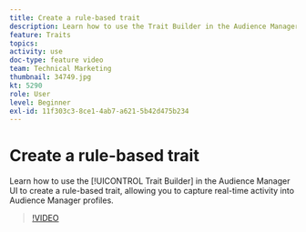 ```yaml
---
title: Create a rule-based trait
description: Learn how to use the Trait Builder in the Audience Manager UI to create a rule-based trait, allowing you to capture real-time activity into Audience Manager profiles.
feature: Traits
topics: 
activity: use
doc-type: feature video
team: Technical Marketing
thumbnail: 34749.jpg
kt: 5290
role: User
level: Beginner
exl-id: 11f303c3-8ce1-4ab7-a621-5b42d475b234
---
```

# Create a rule-based trait

Learn how to use the [!UICONTROL Trait Builder] in the Audience Manager UI to create a rule-based trait, allowing you to capture real-time activity into Audience Manager profiles.

>[!VIDEO](https://video.tv.adobe.com/v/34749/?quality=12&learn=on)
